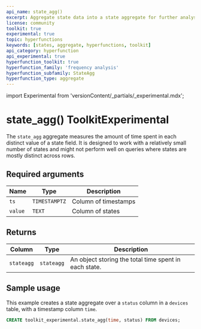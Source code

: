 ```yaml
---
api_name: state_agg()
excerpt: Aggregate state data into a state aggregate for further analysis
license: community
toolkit: true
experimental: true
topic: hyperfunctions
keywords: [states, aggregate, hyperfunctions, toolkit]
api_category: hyperfunction
api_experimental: true
hyperfunction_toolkit: true
hyperfunction_family: 'frequency analysis'
hyperfunction_subfamily: StateAgg
hyperfunction_type: aggregate
---
```


import Experimental from 'versionContent/_partials/_experimental.mdx';

# state_agg()  <tag type="toolkit">Toolkit</tag><tag type="experimental-toolkit">Experimental</tag>
The `state_agg` aggregate measures the amount of time spent in each 
distinct value of a state field. It is designed to work with a relatively small 
number of states and might not perform well on queries where states are 
mostly distinct across rows.

<Experimental />

## Required arguments

|Name|Type|Description|
|-|-|-|
|`ts`|`TIMESTAMPTZ`|Column of timestamps|
|`value`|`TEXT`|Column of states|

## Returns

|Column|Type|Description|
|-|-|-|
|`stateagg`|`stateagg`|An object storing the total time spent in each state.|

## Sample usage
This example creates a state aggregate over a `status` column in a `devices`
table, with a timestamp column `time`.
```sql
CREATE toolkit_experimental.state_agg(time, status) FROM devices;
```
